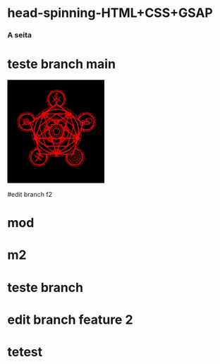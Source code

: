 # head-spinning-HTML+CSS+GSAP
### A seita 
# teste branch main

![](tenor.gif)
 
#edit branch f2
# mod
# m2
# teste branch
# edit branch feature 2
# tetest